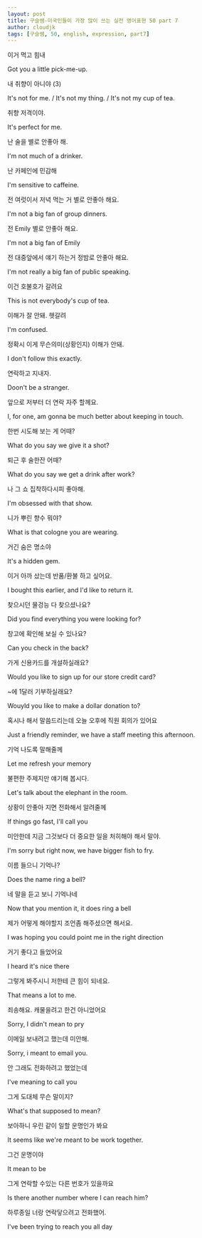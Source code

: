 ```yaml
---
layout: post
title: 구슬쌤-미국인들이 가장 많이 쓰는 실전 영어표현 50 part 7
author: cloudjk
tags: [구슬쌤, 50, english, expression, part7]
---
```


이거 먹고 힘내

Got you a little pick-me-up.

내 취향이 아니야 (3)

It's not for me. / It's not my thing. / It's not my cup of tea.

취향 저격이야.

It's perfect for me.

난 술을 별로 안좋아 해.

I'm not much of a drinker.

난 카페인에 민감해

I'm sensitive to caffeine.

전 여럿이서 저녁 먹는 거 별로 안좋아 해요.

I'm not a big fan of group dinners.

전 Emily 별로 안좋아 해요.

I'm not a big fan of Emily

전 대중앞에서 얘기 하는거 정밤로 안좋아 해요.

I'm not really a big fan of public speaking.

이건 호불호가 갈려요

This is not everybody's cup of tea.

이해가 잘 안돼. 헷갈려

I'm confused.

정확시 이게 무슨의미(상황인지) 이해가 안돼.

I don't follow this exactly.

연락하고 지내자.

Doon't be a stranger.

앞으로 저부터 더 연락 자주 할께요.

I, for one, am gonna be much better about keeping in touch.

한번 시도해 보는 게 어때?

What do you say we give it a shot?

퇴근 후 술한잔 어때?

What do you say we get a drink after work?

나 그 쇼 집착하다시피 좋아해.

I'm obsessed with that show.

니가 뿌린 향수 뭐야?

What is that cologne you are wearing.

거긴 숨은 명소야

It's a hidden gem.

이거 아까 샀는데 반품/환불 하고 싶어요.

I bought this earlier, and I'd like to return it.

찾으시던 물겅능 다 찾으셨나요?

Did you find everything you were looking for?

창고에 확인해 보실 수 있나요?

Can you check in the back?

가게 신용카드를 개설하실래요?

Would you like to sign up for our store credit card?

~에 1달러 기부하실래요?

Wouyld you like to make a dollar donation to?

혹시나 해서 말씀드리는데 오늘 오후에 직원 회의가 있어요

Just a friendly reminder, we have a staff meeting this afternoon.

기억 나도록 말해줄께

Let me refresh your memory

불편한 주제지만 얘기해 봅시다.

Let's talk about the elephant in the room.

상황이 안좋아 지면 전화해서 알려줄께

If things go fast, I'll call you

미안한데 지금 그것보다 더 중요한 일을 처히해야 해서 말야.

I'm sorry but right now, we have bigger fish to fry.

이름 들으니 기억나?

Does the name ring a bell?

네 말을 듣고 보니 기억나네

Now that you mention it, it does ring a bell

제가 어떻게 해야할지 조언좀 해주셨으면 해서요.

I was hoping you could point me in the right direction

거기 좋다고 들었어요

I heard it's nice there

그렇게 봐주시니 저한테 큰 힘이 되네요.

That means a lot to me.

죄송해요. 캐물을려고 한건 아니었어요

Sorry, I didn't mean to pry

이메일 보내려고 했는데 미안해.

Sorry, i meant to email you.

안 그래도 전화하려고 했었는데

I've meaning to call you

그게 도대체 무슨 말이지?

What's that supposed to mean?

보아하니 우린 같이 일할 운명인가 봐요

It seems like we're meant to be work together.

그건 운명이야

It mean to be

그게 연락할 수있는 다른 번호가 있을까요

Is there another number where I can reach him?

하루종일 너랑 연락닿으려고 전화했어.

I've been trying to reach you all day
